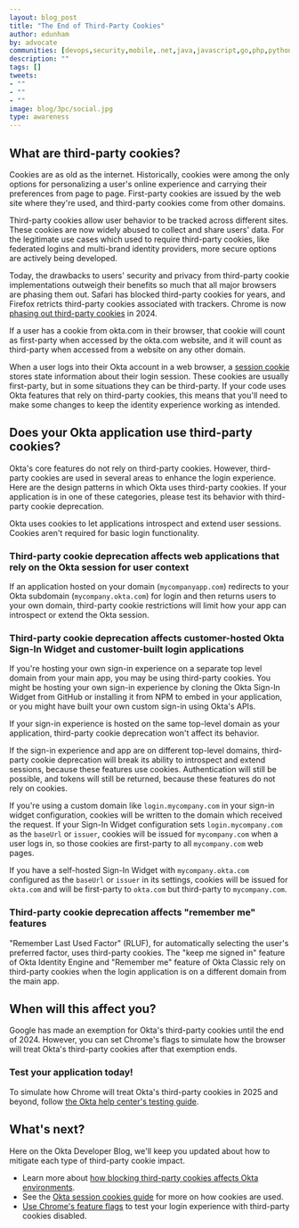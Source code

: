 ```yaml
---
layout: blog_post
title: "The End of Third-Party Cookies"
author: edunham
by: advocate
communities: [devops,security,mobile,.net,java,javascript,go,php,python,ruby]
description: ""
tags: []
tweets:
- ""
- ""
- ""
image: blog/3pc/social.jpg
type: awareness
---
```


## What are third-party cookies?

Cookies are as old as the internet. Historically, cookies were among the only options for personalizing a user's online experience and carrying their preferences from page to page. First-party cookies are issued by the web site where they're used, and third-party cookies come from other domains. 

Third-party cookies allow user behavior to be tracked across different sites. These cookies are now widely abused to collect and share users' data. For the legitimate use cases which used to require third-party cookies, like federated logins and multi-brand identity providers, more secure options are actively being developed. 

Today, the drawbacks to users' security and privacy from third-party cookie implementations outweigh their benefits so much that all major browsers are phasing them out. Safari has blocked third-party cookies for years, and Firefox retricts third-party cookies associated with trackers. Chrome is now [phasing out third-party cookies](https://developers.google.com/privacy-sandbox/3pcd) in 2024. 

If a user has a cookie from okta.com in their browser, that cookie will count as first-party when accessed by the okta.com website, and it will count as third-party when accessed from a website on any other domain.

When a user logs into their Okta account in a web browser, a [session cookie](https://developer.okta.com/docs/guides/session-cookie/main/#about-okta-session-cookies) stores state information about their login session. These cookies are usually first-party, but in some situations they can be third-party. If your code uses Okta features that rely on third-party cookies, this means that you'll need to make some changes to keep the identity experience working as intended. 


## Does your Okta application use third-party cookies? 

Okta's core features do not rely on third-party cookies. However, third-party cookies are used in several areas to enhance the login experience.  Here are the design patterns in which Okta uses third-party cookies. If your application is in one of these categories, please test its behavior with third-party cookie deprecation. 

Okta uses cookies to let applications introspect and extend user sessions. Cookies aren't required for basic login functionality. 

### Third-party cookie deprecation affects web applications that rely on the Okta session for user context

If an application hosted on your domain (`mycompanyapp.com`) redirects to your Okta subdomain (`mycompany.okta.com`) for login and then returns users to your own domain, third-party cookie restrictions will limit how your app can introspect or extend the Okta session. 

### Third-party cookie deprecation affects customer-hosted Okta Sign-In Widget and customer-built login applications

If you're hosting your own sign-in experience on a separate top level domain from your main app, you may be using third-party cookies. You might be hosting your own sign-in experience by cloning the Okta Sign-In Widget from GitHub or installing it from NPM to embed in your application, or you might have built your own custom sign-in using Okta's APIs. 

If your sign-in experience is hosted on the same top-level domain as your application, third-party cookie deprecation won't affect its behavior. 

If the sign-in experience and app are on different top-level domains, third-party cookie deprecation will break its ability to introspect and extend sessions, because these features use cookies. Authentication will still be possible, and tokens will still be returned, because these features do not rely on cookies. 

If you're using a custom domain like `login.mycompany.com` in your sign-in widget configuration, cookies will be written to the domain which received the request. If your Sign-In Widget configuration sets `login.mycompany.com` as the `baseUrl` or `issuer`, cookies will be issued for `mycompany.com` when a user logs in, so those cookies are first-party to all `mycompany.com` web pages.

If you have a self-hosted Sign-In Widget with `mycompany.okta.com` configured as the `baseUrl` or `issuer` in its settings, cookies will be issued for `okta.com` and will be first-party to `okta.com` but third-party to `mycompany.com`. 

### Third-party cookie deprecation affects "remember me" features

"Remember Last Used Factor" (RLUF), for automatically selecting the user's preferred factor, uses third-party cookies. The "keep me signed in" feature of Okta Identity Engine and "Remember me" feature of Okta Classic rely on third-party cookies when the login application is on a different domain from the main app.  

## When will this affect you? 

Google has made an exemption for Okta's third-party cookies until the end of 2024. However, you can set Chrome's flags to simulate how the browser will treat Okta's third-party cookies after that exemption ends. 

### Test your application today!

To simulate how Chrome will treat Okta's third-party cookies in 2025 and beyond, follow [the Okta help center's testing guide](https://support.okta.com/help/s/article/deprecation-of-3rd-party-cookies-in-google-chrome?language=en_US). 

## What's next? 

Here on the Okta Developer Blog, we'll keep you updated about how to mitigate each type of third-party cookie impact.

* Learn more about [how blocking third-party cookies affects Okta environments](https://support.okta.com/help/s/article/FAQ-How-Blocking-Third-Party-Cookies-Can-Potentially-Impact-Your-Okta-Environment?language=en_US).
* See the [Okta session cookies guide](https://developer.okta.com/docs/guides/session-cookie/main/) for more on how cookies are used.
* [Use Chrome's feature flags](https://support.okta.com/help/s/article/deprecation-of-3rd-party-cookies-in-google-chrome?language=en_US) to test your login experience with third-party cookies disabled.  
